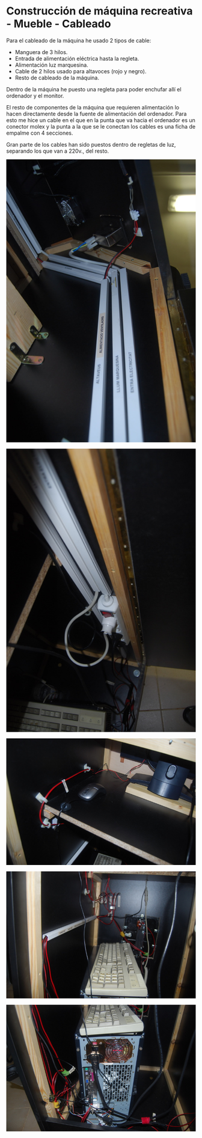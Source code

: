 # Construcción de máquina recreativa - Mueble - Cableado

Para el cableado de la máquina he usado 2 tipos de cable:

* Manguera de 3 hilos.
 * Entrada de alimentación eléctrica hasta la regleta.
 * Alimentación luz marquesina.
* Cable de 2 hilos usado para altavoces (rojo y negro).
 * Resto de cableado de la máquina.

Dentro de la máquina he puesto una regleta para poder enchufar allí el ordenador y el monitor.

El resto de componentes de la máquina que requieren alimentación  lo hacen directamente desde la fuente de alimentación del ordenador. Para esto me hice un cable en el que en la punta que va hacia el ordenador es un conector molex y la punta a la que se le conectan los cables es una ficha de empalme con 4 secciones.

Gran parte de los cables han sido puestos dentro de regletas de luz, separando los que van a 220v., del resto.

![Mueble_14](../imagenes/recreativa/Mueble_14.jpg "Entrada luz, subida alimentación marquesina, alimentación ventiladores y cables altavoces")

![Mueble_15](../imagenes/recreativa/Mueble_15.jpg "Alimentación regleta, subida alimentación marquesina, cables conectados a ordenador")

![Mueble_16](../imagenes/recreativa/Mueble_16.jpg "Detalle cable botón encendido monitor")

![Mueble_17](../imagenes/recreativa/Mueble_17.jpg "Cables conectados a IPAC, alimentación luces, botones mapeados del ordenador y del monitor")

![Mueble_18](../imagenes/recreativa/Mueble_18.jpg "Detalle cables conectados al PC")

